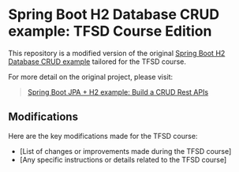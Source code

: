 # Spring Boot H2 Database CRUD example: TFSD Course Edition

This repository is a modified version of the original [Spring Boot H2 Database CRUD example](https://github.com/bezkoder/spring-boot-h2-database-crud) tailored for the TFSD course.

For more detail on the original project, please visit:
> [Spring Boot JPA + H2 example: Build a CRUD Rest APIs](https://www.bezkoder.com/spring-boot-jpa-h2-example/)

## Modifications

Here are the key modifications made for the TFSD course:

- [List of changes or improvements made during the TFSD course]
- [Any specific instructions or details related to the TFSD course]
